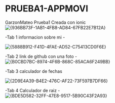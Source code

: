 # PRUEBA1-APPMOVI
GarzonMateo Prueba1 Creada con ionic
![{936BB73F-1AB1-4FB8-AD84-67FB22E7B12A}](https://github.com/user-attachments/assets/37684459-b9a5-464c-aaaf-be7be4e81039)

-Tab 1 informacion sobre mi -

![{5888B912-F41D-4FAE-AD52-C75413CD0F6E}](https://github.com/user-attachments/assets/5ea27e44-e211-4bd6-aef3-21b55fd56109)

-Tab 2 link de github con una foto -
![{B0CBD7BC-8974-4F6B-868C-85ACA6F249BB}](https://github.com/user-attachments/assets/a267a861-f9f6-4635-a75b-f957de4f1eec)

-Tab 3 calculador de fechas

![{2D9E4A39-B4E2-476C-AF22-73F597B7DF66}](https://github.com/user-attachments/assets/230b065e-a92a-435f-bcdd-ced55e3d178c)

-Tab 4 Calculador de raiz -
![{BDE5D582-32FF-47E8-9517-5B90C43F2A93}](https://github.com/user-attachments/assets/e261f41d-90db-4f43-a66f-3a3ae19c6608)
